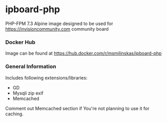 # ipboard-php
PHP-FPM 7.3 Alpine image designed to be used for https://invisioncommunity.com community board

### Docker Hub
Image can be found at https://hub.docker.com/r/msmilinskas/ipboard-php

### General Information
Includes following extensions/libraries:
- GD
- Mysqli zip exif
- Memcached

Comment out Memcached section if You're not planning to use it for caching.
